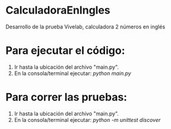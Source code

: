 # CalculadoraEnIngles
Desarrollo de la prueba Vivelab, calculadora 2 números en inglés

# Para ejecutar el código:
  1)  Ir hasta la ubicación del archivo "main.py". <br>
  2)  En la consola/terminal ejecutar: *python main.py*
  
# Para correr las pruebas:
  1)  Ir hasta la ubicación del archivo "main.py".<br>
  2)  En la consola/terminal ejecutar: *python -m unittest discover*

